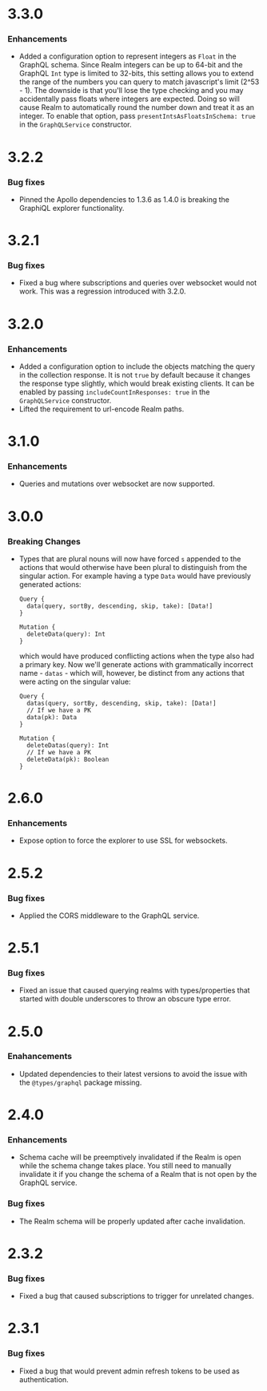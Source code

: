 # 3.3.0

### Enhancements
* Added a configuration option to represent integers as `Float` in the GraphQL schema. Since Realm integers
can be up to 64-bit and the GraphQL `Int` type is limited to 32-bits, this setting allows you to extend the
range of the numbers you can query to match javascript's limit (2^53 - 1). The downside is that you'll lose
the type checking and you may accidentally pass floats where integers are expected. Doing so will cause Realm
to automatically round the number down and treat it as an integer. To enable that option, pass
`presentIntsAsFloatsInSchema: true` in the `GraphQLService` constructor.

# 3.2.2

### Bug fixes
* Pinned the Apollo dependencies to 1.3.6 as 1.4.0 is breaking the GraphiQL explorer functionality.

# 3.2.1

### Bug fixes
* Fixed a bug where subscriptions and queries over websocket would not work. This was a regression introduced with 3.2.0.

# 3.2.0

### Enhancements
* Added a configuration option to include the objects matching the query in the collection response. It is not
`true` by default because it changes the response type slightly, which would break existing clients. It can be
enabled by passing `includeCountInResponses: true` in the `GraphQLService` constructor.
* Lifted the requirement to url-encode Realm paths.

# 3.1.0

### Enhancements
* Queries and mutations over websocket are now supported.

# 3.0.0

### Breaking Changes
* Types that are plural nouns will now have forced `s` appended to the actions that would otherwise have been plural to distinguish from the singular action. For example having a type `Data` would have previously generated actions:
  ```
  Query {
    data(query, sortBy, descending, skip, take): [Data!]
  }

  Mutation {
    deleteData(query): Int
  }
  ```

  which would have produced conflicting actions when the type also had a primary key. Now we'll generate actions with grammatically incorrect name - `datas` - which will, however, be distinct from any actions that were acting on the singular value:

  ```
  Query {
    datas(query, sortBy, descending, skip, take): [Data!]
    // If we have a PK
    data(pk): Data
  }

  Mutation {
    deleteDatas(query): Int
    // If we have a PK
    deleteData(pk): Boolean
  }
  ```

# 2.6.0

### Enhancements
* Expose option to force the explorer to use SSL for websockets.

# 2.5.2

### Bug fixes
* Applied the CORS middleware to the GraphQL service.

# 2.5.1

### Bug fixes
* Fixed an issue that caused querying realms with types/properties that started with double underscores to throw
an obscure type error.

# 2.5.0

### Enahancements
* Updated dependencies to their latest versions to avoid the issue with the `@types/graphql` package missing.

# 2.4.0

### Enhancements
* Schema cache will be preemptively invalidated if the Realm is open while the schema change takes place. You still need
to manually invalidate it if you change the schema of a Realm that is not open by the GraphQL service.

### Bug fixes
* The Realm schema will be properly updated after cache invalidation.

# 2.3.2

### Bug fixes
* Fixed a bug that caused subscriptions to trigger for unrelated changes.

# 2.3.1

### Bug fixes
* Fixed a bug that would prevent admin refresh tokens to be used as authentication.
